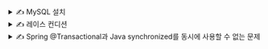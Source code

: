 <details>
<summary>✍️ MySQL 설치</summary>
<br>

docker pull mysql

docker run -d -p 3306:3306 -e MYSQL_ROOT_PASSWORD=1234 --name mysql mysql

docker ps

</details>

<details>
<summary>✍️ 레이스 컨디션</summary>
<br>

둘 이상의 스레드가 공유 데이터에 액세스할 수 있고 동시에 변경하려고 할 때 발생하는 문제

- 둘 이상의 스레드 : 요청
- 공유 데이터 : 재고 데이터
- 동시에 변경하려고 할 때 : 수량을 업데이트할 때
- 발생하는 문제 : 값이 정상적으로 바뀌지 않는 문제

예상

|Thread-1|Stock|Thread-2|
|---|---|---|
|select *<br>from stock<br>where id = 1|{id : 1, quantity : 5}| |
|update stock<br>set quantity = 4<br>where id = 1|{id : 1, quantity : 4}| |
| |{id : 1, quantity : 4}|select *<br>from stock<br>where id = 1|
| |{id : 1, quantity : 3}|update stock<br>set quantity = 3<br>where id = 1|

실제

|Thread-1|Stock|Thread-2|
|---|---|---|
|select *<br>from stock<br>where id = 1|{id : 1, quantity : 5}| |
| |{id : 1, quantity : 5}|select *<br>from stock<br>where id = 1|
|update stock<br>set quantity = 4<br>where id = 1|{id : 1, quantity : 4}| |
| |{id : 1, quantity : 4}|update stock<br>set quantity = 4<br>where id = 1|

해결 방법

- 하나의 스레드만 데이터에 액세스 할 수 있도록 한다.

</details>

<details>
<summary>✍️ Spring @Transactional과 Java synchronized를 동시에 사용할 수 없는 문제</summary>
<br>

Java synchronized는 한번에 하나의 스레드만 메서드에 접근할 수 있도록 한다.

하지만 Spring @Transactional은 프록시로 동작하기 때문에 함께 사용된다면 synchronized 코드 블럭은 트랜잭션 범위 내에서 실행된다.

그런 경우 데이터베이스에 커밋하기 전 다른 스레드에서 메서드에 접근할 수 있게 되고 동일한 데이터에 접근하기 때문에 문제가 발생할 수 있다.
</details>
